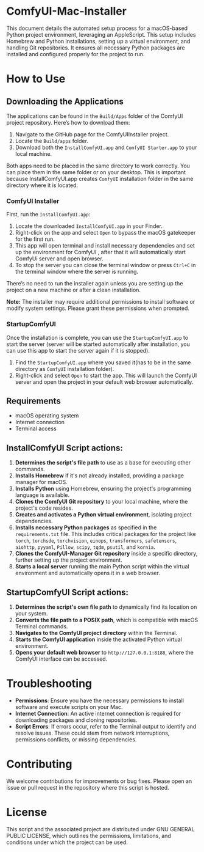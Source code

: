 # ComfyUI-Mac-Installer

This document details the automated setup process for a macOS-based Python project environment, leveraging an AppleScript. This setup includes Homebrew and Python installations, setting up a virtual environment, and handling Git repositories. It ensures all necessary Python packages are installed and configured properly for the project to run.

# How to Use



## Downloading the Applications

The applications can be found in the `Build/Apps` folder of the ComfyUI project repository. Here’s how to download them:

1. Navigate to the GitHub page for the ComfyUIInstaller project.
2. Locate the `Build/apps` folder.
3. Download both the `InstallComfyUI.app` and `ComfyUI Starter.app` to your local machine.
   
Both apps need to be placed in the same directory to work correctly. You can place them in the same folder or on your desktop.  This  is important because InstallComfyUI.app creates `ComfyUI` installation folder  in the same directory where it is located.

### ComfyUI Installer

First, run the `InstallComfyUI.app`:

1. Locate the downloaded `InstallComfyUI.app` in your Finder.
2. Right-click on the app and select `Open` to bypass the macOS gatekeeper for the first run. 
3. This app will open terminal and  install necessary dependencies and set up the environment for ComfyUI , after that it will automatically start ComfyUi server and  open browser.
4. To  stop the server you can close the terminal window or press `Ctrl+C` in the terminal window where the server is running.

There’s no need to run the installer again unless you are setting up the project on a new machine or after a clean installation.

**Note:** The installer may require additional permissions to install software or modify system settings. Please grant these permissions when prompted.

### StartupComfyUI

Once the installation is complete, you can use the `StartupComfyUI.app` to start the server (server will be started automatically after installation, you can use this app to start the server again if it is stopped).

1. Find the `StartupComfyUI.app` where you saved it(has to be in the same directory as `ComfyUI` installation folder).
2. Right-click and select `Open` to start the app. This will launch the ComfyUI server and open the project in your default web browser automatically.

## Requirements

- macOS operating system
- Internet connection
- Terminal access

## InstallComfyUI Script actions:

1. **Determines the script's file path** to use as a base for executing other commands.
2. **Installs Homebrew** if it's not already installed, providing a package manager for macOS.
3. **Installs Python** using Homebrew, ensuring the project's programming language is available.
4. **Clones the ComfyUI Git repository** to your local machine, where the project's code resides.
5. **Creates and activates a Python virtual environment**, isolating project dependencies.
6. **Installs necessary Python packages** as specified in the `requirements.txt` file. This includes critical packages for the project like `torch`, `torchsde`, `torchvision`, `einops`, `transformers`, `safetensors`, `aiohttp`, `pyyaml`, `Pillow`, `scipy`, `tqdm`, `psutil`, and `kornia`.
7. **Clones the ComfyUI-Manager Git repository** inside a specific directory, further setting up the project environment.
8. **Starts a local server** running the main Python script within the virtual environment and automatically opens it in a web browser.

## StartupComfyUI Script actions:

1. **Determines the script's own file path** to dynamically find its location on your system.
2. **Converts the file path to a POSIX path**, which is compatible with macOS Terminal commands.
3. **Navigates to the ComfyUI project directory** within the Terminal.
4. **Starts the ComfyUI application** inside the activated Python virtual environment.
5. **Opens your default web browser** to `http://127.0.0.1:8188`, where the ComfyUI interface can be accessed.

 



# Troubleshooting

- **Permissions**: Ensure you have the necessary permissions to install software and execute scripts on your Mac.
- **Internet Connection**: An active internet connection is required for downloading packages and cloning repositories.
- **Script Errors**: If errors occur, refer to the Terminal output to identify and resolve issues. These could stem from network interruptions, permissions conflicts, or missing dependencies.

# Contributing

We welcome contributions for improvements or bug fixes. Please open an issue or pull request in the repository where this script is hosted.

# License

This script and the associated project are distributed under GNU GENERAL PUBLIC LICENSE, which outlines the permissions, limitations, and conditions under which the project can be used.
